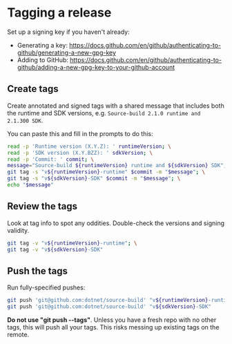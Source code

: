 # Tagging a release

Set up a signing key if you haven't already:
- Generating a key: <https://docs.github.com/en/github/authenticating-to-github/generating-a-new-gpg-key>
- Adding to GitHub: <https://docs.github.com/en/github/authenticating-to-github/adding-a-new-gpg-key-to-your-github-account>

## Create tags
Create annotated and signed tags with a shared message that includes both the runtime and SDK versions, e.g. `Source-build 2.1.0 runtime and 2.1.300 SDK`.

You can paste this and fill in the prompts to do this:

```sh
read -p 'Runtime version (X.Y.Z): ' runtimeVersion; \
read -p 'SDK version (X.Y.BZZ): ' sdkVersion; \
read -p 'Commit: ' commit; \
message="Source-build ${runtimeVersion} runtime and ${sdkVersion} SDK"; \
git tag -s "v${runtimeVersion}-runtime" $commit -m "$message"; \
git tag -s "v${sdkVersion}-SDK" $commit -m "$message"; \
echo "$message"
```

## Review the tags
Look at tag info to spot any oddities. Double-check the versions and signing validity.

```sh
git tag -v "v${runtimeVersion}-runtime"; \
git tag -v "v${sdkVersion}-SDK"
```

## Push the tags
Run fully-specified pushes:

```sh
git push 'git@github.com:dotnet/source-build' "v${runtimeVersion}-runtime" && \
git push 'git@github.com:dotnet/source-build' "v${sdkVersion}-SDK"
```

**Do not use "git push --tags"**. Unless you have a fresh repo with no other tags, this will push all your tags. This risks messing up existing tags on the remote.